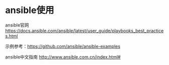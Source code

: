 ansible使用
===

ansible官网 https://docs.ansible.com/ansible/latest/user_guide/playbooks_best_practices.html

示例参考：https://github.com/ansible/ansible-examples

ansible中文指南 http://www.ansible.com.cn/index.html#

